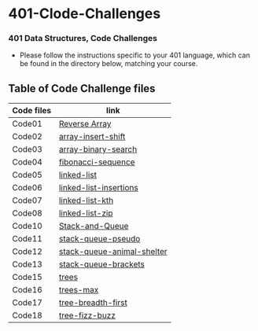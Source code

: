 # 401-Clode-Challenges

### 401 Data Structures, Code Challenges

- Please follow the instructions specific to your 401 language, which can be found in the directory below, matching your course.

## Table of Code Challenge files

| Code files      | link |
| ----------- | ----------- |
| Code01      | [Reverse Array](https://github.com/Mahmoud-Khader/401-Clode-Challenges/tree/main/code-challenges/Code01)      |
| Code02      | [array-insert-shift](https://github.com/Mahmoud-Khader/401-Clode-Challenges/tree/main/code-challenges/Code02)      |
| Code03      | [array-binary-search](https://github.com/Mahmoud-Khader/401-Clode-Challenges/tree/main/code-challenges/Code03)      |
| Code04      | [fibonacci-sequence](https://github.com/Mahmoud-Khader/401-Clode-Challenges/tree/main/code-challenges/Code04)      |
| Code05      | [linked-list](https://github.com/Mahmoud-Khader/401-Clode-Challenges/tree/main/code-challenges/Code05)      |
| Code06      | [linked-list-insertions](https://github.com/Mahmoud-Khader/401-Clode-Challenges/tree/main/code-challenges/Code06)      |
| Code07      | [linked-list-kth](https://github.com/Mahmoud-Khader/401-Clode-Challenges/tree/main/code-challenges/Code07)      |
| Code08      | [linked-list-zip](https://github.com/Mahmoud-Khader/401-Clode-Challenges/tree/main/code-challenges/Code08)      |
| Code10      | [Stack-and-Queue](https://github.com/Mahmoud-Khader/401-Clode-Challenges/tree/main/code-challenges/Code10)      |
| Code11      | [stack-queue-pseudo](https://github.com/Mahmoud-Khader/401-Clode-Challenges/tree/main/code-challenges/Code11)      |
| Code12      | [stack-queue-animal-shelter](https://github.com/Mahmoud-Khader/401-Clode-Challenges/tree/main/code-challenges/Code12)      |
| Code13      | [stack-queue-brackets](https://github.com/Mahmoud-Khader/401-Clode-Challenges/tree/main/code-challenges/Code13)      |
| Code15      | [trees](https://github.com/Mahmoud-Khader/401-Clode-Challenges/tree/main/code-challenges/Code15)      |
| Code16      | [trees-max](https://github.com/Mahmoud-Khader/401-Clode-Challenges/tree/main/code-challenges/Code16)      |
| Code17      | [tree-breadth-first](https://github.com/Mahmoud-Khader/401-Clode-Challenges/tree/main/code-challenges/Code17)      |
| Code18      | [tree-fizz-buzz](https://github.com/Mahmoud-Khader/401-Clode-Challenges/tree/main/code-challenges/Code18)      |
